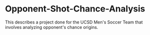 # Opponent-Shot-Chance-Analysis
This describes a project done for the UCSD Men's Soccer Team that involves analyzing opponent's chance origins.
